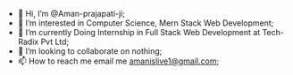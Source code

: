 - 👋 Hi, I’m @Aman-prajapati-ji;
- 👀 I’m interested in Computer Science, Mern Stack Web Development;
- 🌱 I’m currently Doing Internship in Full Stack Web Development at Tech-Radix Pvt Ltd;
- 💞️ I’m looking to collaborate on nothing;
- 📫 How to reach me email me amanislive1@gmail.com;
